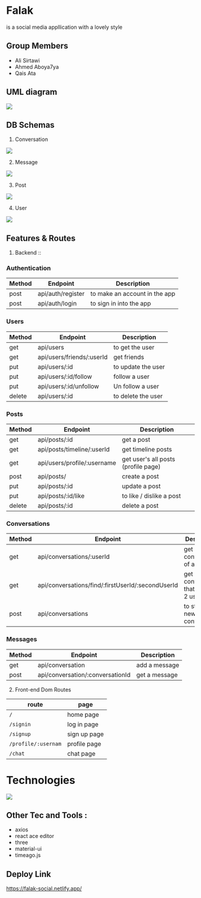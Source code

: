 # Falak 
is a social media appllication with a lovely style

## Group Members 
+ Ali Sirtawi
+ Ahmed Aboya7ya 
+ Qais Ata 

## UML diagram
![](./public/images/uml.png)

## DB Schemas 
1. Conversation 

![](./public/images/schema/conversation.png)

2. Message 

![](./public/images/schema/message.png)

3. Post 

![](./public/images/schema/post.png)

4. User 

![](./public/images/schema/user.png)

## Features & Routes
1. Backend ::
### Authentication
Method | Endpoint | Description 
-------| ---------|-------------
post | api/auth/register | to make an account in the app 
post  | api/auth/login | to sign in into the app 

### Users
Method | Endpoint | Description 
-------| ---------|-------------
get  | api/users | to get the user 
get | api/users/friends/:userId | get friends 
put | api/users/:id | to update the user  
put | api/users/:id/follow | follow a user 
put | api/users/:id/unfollow | Un follow a user 
delete  | api/users/:id | to delete the user 

### Posts
Method | Endpoint | Description 
-------| ---------|-------------
 get | api/posts/:id | get a post 
 get | api/posts/timeline/:userId  | get timeline posts 
 get | api/users/profile/:username | get user's all posts (profile page)
 post | api/posts/ | create a post 
 put | api/posts/:id | update a post 
 put | api/posts/:id/like | to like / dislike a post 
 delete | api/posts/:id | delete a post  


### Conversations
Method | Endpoint | Description 
-------| ---------|-------------
get | api/conversations/:userId | get conversation of a user
get | api/conversations/find/:firstUserId/:secondUserId | get conversation that includes 2 userIds
post | api/conversations | to start a new conversation  


### Messages
Method | Endpoint | Description 
-------| ---------|-------------
get | api/conversation | add a message
post | api/conversation/:conversationId | get a message 

2. Front-end Dom Routes 

route | page 
------| ------
 ``/ `` | home page 
 `` /signin `` | log in page 
 `` /signup ``  | sign up page 
 `` /profile/:usernam `` | profile page 
 `` /chat `` | chat page 

# Technologies 
![](./public/images/tools.png)

## Other Tec and Tools :
+ axios
+ react ace editor 
+ three
+ material-ui
+ timeago.js

## Deploy Link 
https://falak-social.netlify.app/


